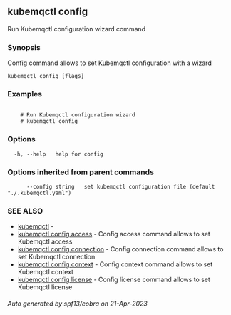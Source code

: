 ## kubemqctl config

Run Kubemqctl configuration wizard command

### Synopsis

Config command allows to set Kubemqctl configuration with a wizard

```
kubemqctl config [flags]
```

### Examples

```

	# Run Kubemqctl configuration wizard
	# kubemqctl config

```

### Options

```
  -h, --help   help for config
```

### Options inherited from parent commands

```
      --config string   set kubemqctl configuration file (default "./.kubemqctl.yaml")
```

### SEE ALSO

* [kubemqctl](kubemqctl.md)	 - 
* [kubemqctl config access](kubemqctl_config_access.md)	 - Config access command allows to set Kubemqctl access
* [kubemqctl config connection](kubemqctl_config_connection.md)	 - Config connection command allows to set Kubemqctl connection
* [kubemqctl config context](kubemqctl_config_context.md)	 - Config context command allows to set Kubemqctl context
* [kubemqctl config license](kubemqctl_config_license.md)	 - Config license command allows to set Kubemqctl license

###### Auto generated by spf13/cobra on 21-Apr-2023
